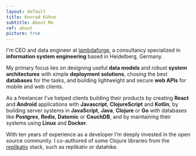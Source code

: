 ```yaml
---
layout: default
title: Konrad Kühne
subtitle: About Me
ref: about
picture: true
---
```

I'm CEO and data engineer at [lambdaforge](http://lambdaforge.io), a consultancy specialized in **information system engineering** based in Heidelberg, Germany.  

My primary focus lies on designing useful **data models** and robust **system architectures** with simple **deployment solutions**, chosing the best **databases** for the tasks, and building lightweight and secure **web APIs** for mobile and web clients.   

As a freelancer I've helped clients building their products by creating **React** and **Android** applications with **Javascript**, **ClojureScript** and **Kotlin**, by building server systems in **JavaScript**, **Java**, **Clojure** or **Go** with databases like **Postgres**, **Redis**, **Datomic** or **CouchDB**, and by maintaining their systems using **Linux** and **Docker**.   

With ten years of experience as a developer I'm deeply invested in the open source community. I co-authored of some Clojure libraries from the [replikativ](https://github.com/replikativ) stack, such as replikativ or datahike.

